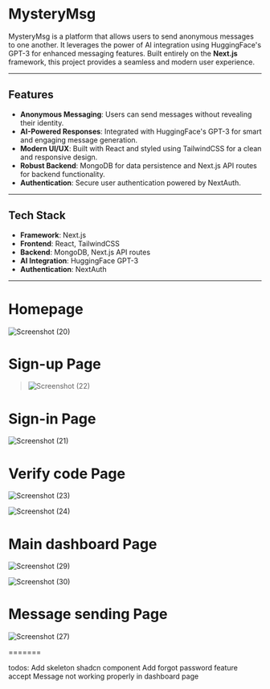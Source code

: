 # MysteryMsg

MysteryMsg is a platform that allows users to send anonymous messages to one another. It leverages the power of AI integration using HuggingFace's GPT-3 for enhanced messaging features. Built entirely on the **Next.js** framework, this project provides a seamless and modern user experience.

---

## Features

- **Anonymous Messaging**: Users can send messages without revealing their identity.
- **AI-Powered Responses**: Integrated with HuggingFace's GPT-3 for smart and engaging message generation.
- **Modern UI/UX**: Built with React and styled using TailwindCSS for a clean and responsive design.
- **Robust Backend**: MongoDB for data persistence and Next.js API routes for backend functionality.
- **Authentication**: Secure user authentication powered by NextAuth.

---

## Tech Stack

- **Framework**: Next.js
- **Frontend**: React, TailwindCSS
- **Backend**: MongoDB, Next.js API routes
- **AI Integration**: HuggingFace GPT-3
- **Authentication**: NextAuth

---




<h1>Homepage</h1>


![Screenshot (20)](https://github.com/user-attachments/assets/46f42033-2331-4198-b702-5ceb4bf5220c)


<h1>Sign-up Page</h1>

>![Screenshot (22)](https://github.com/user-attachments/assets/b474271b-9a73-4627-952b-19eda9d1174c)

<h1>Sign-in Page</h1

![Screenshot (21)](https://github.com/user-attachments/assets/1c0cb9e4-ee03-45c7-9949-be07a0202469)


<h1>Verify code Page</h1>

![Screenshot (23)](https://github.com/user-attachments/assets/d90e48cd-8cc3-4bba-a34a-85d47c1c0d9c)


![Screenshot (24)](https://github.com/user-attachments/assets/24fc03af-5b10-488b-bbb5-ea8e9c9dc5e3)

<h1>Main dashboard Page</h1>

![Screenshot (29)](https://github.com/user-attachments/assets/2eab969e-95e3-44f6-96f6-342c086d44f8)

![Screenshot (30)](https://github.com/user-attachments/assets/05b02dbe-a53a-4910-a35a-44557e220a5f)


<h1>Message sending Page</h1>


![Screenshot (27)](https://github.com/user-attachments/assets/dfa88ddb-49b5-4cd5-9f5f-9740ae447898)

=======

todos:
Add skeleton shadcn component 
Add forgot password feature
accept Message not working properly in dashboard page




